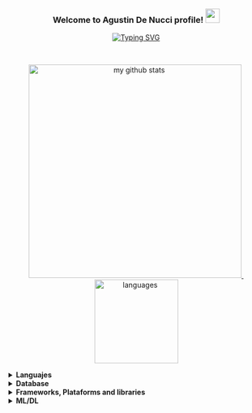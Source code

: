 <h3 align="center">
  Welcome to Agustin De Nucci profile!
  <img src="https://media.giphy.com/media/hvRJCLFzcasrR4ia7z/giphy.gif" width="28">
</h3>

<p align="center">
  <a href="https://git.io/typing-svg"><img src="https://readme-typing-svg.demolab.com?font=Fira+Code&pause=1000&color=00B5D2&center=true&vCenter=true&width=435&lines=Full+Stack+web+and+app+developer" alt="Typing SVG" /></a>
</p>

<br/>

<!-- status codes -->
<a align="center" href="https://agustin-y2k.github.io">
    <p align="center">
    <img src="https://github-readme-stats.vercel.app/api?username=agustin-y2k&show_icons=true&theme=tokyonight" alt="my github stats" width="420"/>&nbsp;  <img src="https://github-readme-stats.vercel.app/api/top-langs/?username=agustin-y2k&layout=compact&theme=tokyonight&hide=jupyter%20notebook" alt="languages" height="165">
    </p>
</a>

<details>
	<summary><b>Languajes</b></summary></br>
	<p>
		<img alt="Python" src="https://img.shields.io/badge/python-3670A0?style=for-the-badge&logo=python&logoColor=ffdd54"/>
		<img alt="Java" src="https://img.shields.io/badge/java-%23ED8B00.svg?style=for-the-badge&logo=java&logoColor=white"/>
		<img alt="JavaScript" src="https://img.shields.io/badge/javascript-%23323330.svg?style=for-the-badge&logo=javascript&logoColor=%23F7DF1E"/>
		<img alt="HTML5" src="https://img.shields.io/badge/html5-%23E34F26.svg?style=for-the-badge&logo=html5&logoColor=white"/>
		<img alt="css3" src="https://img.shields.io/badge/css3-%231572B6.svg?style=for-the-badge&logo=css3&logoColor=white"/>
	</p>
</details>

<details>
	<summary><b>Database</b></summary></br>
	<p>
		<img alt="MySql" src="https://img.shields.io/badge/MySQL-d11702?style=for-the-badge&logo=mysql&logoColor=white"/>
		<img alt="Postgresql" src="https://img.shields.io/badge/PostgreSQL-316192?style=for-the-badge&logo=postgresql&logoColor=white"/>
		<img alt="MongoDB" src="https://img.shields.io/badge/MongoDB-33d113?style=for-the-badge&logo=mongodb&logoColor=white"/>
	</p>
</details>

<details>
	<summary><b>Frameworks, Plataforms and libraries</b></summary></br>
	<p>
		<img alt="Docker" src="https://img.shields.io/badge/Docker-2CA5E0?style=for-the-badge&logo=docker&logoColor=white"/>
		<img alt="Git" src="https://img.shields.io/badge/Git-F05032?style=for-the-badge&logo=git&logoColor=white"/>
		<img alt="Postman" src="https://img.shields.io/badge/Postman-FF6C37?style=for-the-badge&logo=Postman&logoColor=white"/>
		<img alt="Jenkins" src="https://img.shields.io/badge/Jenkins-D24939?style=for-the-badge&logo=Jenkins&logoColor=white"/>
    		<img alt="Springboot" src="https://img.shields.io/badge/Spring_Boot-F2F4F9?style=for-the-badge&logo=spring-boot"/>
		<img alt="Flask" src="https://img.shields.io/badge/flask%20-%23000.svg?&style=for-the-badge&logo=flask&logoColor=white"/>
		<img alt="NodeJS" src="https://img.shields.io/badge/Node.js-339933?style=for-the-badge&logo=nodedotjs&logoColor=white"/>
		<img alt="npm" src="https://img.shields.io/badge/npm-CB3837?style=for-the-badge&logo=npm&logoColor=white"/>
		<img alt="Expo" src="https://img.shields.io/badge/Expo-1B1F23?style=for-the-badge&logo=expo&logoColor=white"/>
		<img alt="React" src="https://img.shields.io/badge/React-20232A?style=for-the-badge&logo=react&logoColor=61DAFB"/>
		<img alt="Bootstrap" src="https://img.shields.io/badge/Bootstrap-563D7C?style=for-the-badge&logo=bootstrap&logoColor=white"/>
		<img alt="Jinja" src="https://img.shields.io/badge/Jinja-B41717?style=for-the-badge&logo=jinja&logoColor=white"/>
		<img alt="Jupiter" src="https://img.shields.io/badge/Jupyter-F37626.svg?&style=for-the-badge&logo=Jupyter&logoColor=white"/>
		<img alt="Anaconda" src="https://img.shields.io/badge/Anaconda-%2344A833.svg?style=for-the-badge&logo=anaconda&logoColor=white"/>
		<img alt="JWT" src="https://img.shields.io/badge/JWT-000000?style=for-the-badge&logo=JSON%20web%20tokens&logoColor=white"/>
		<img alt="Junit5" src="https://img.shields.io/badge/Junit5-25A162?style=for-the-badge&logo=junit5&logoColor=white"/>
		<img alt="Selenium" src="https://img.shields.io/badge/Selenium-43B02A?style=for-the-badge&logo=Selenium&logoColor=white"/>
		<img alt="Swagger" src="https://img.shields.io/badge/Swagger-85EA2D?style=for-the-badge&logo=Swagger&logoColor=white"/>
	</p>
</details>

<details>
	<summary><b>ML/DL</b></summary></br>
	<p>
		<img alt="Pandas" src="https://img.shields.io/badge/pandas-%23150458.svg?style=for-the-badge&logo=pandas&logoColor=white"/>
		<img alt="NumPy" src="https://img.shields.io/badge/numpy-%23013243.svg?style=for-the-badge&logo=numpy&logoColor=white"/>
		<img alt="Matplotlib" src="https://img.shields.io/badge/Matplotlib-%23#ffffff.svg?style=for-the-badge&logo=Matplotlib&logoColor=white"/>
	</p>
</details>


